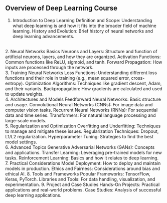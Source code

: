 ## Overview of Deep Learning Course

1. Introduction to Deep Learning
Definition and Scope: Understanding what deep learning is and how it fits into the broader field of machine learning.
History and Evolution: Brief history of neural networks and deep learning advancements.
<br/>
2. Neural Networks Basics
Neurons and Layers: Structure and function of artificial neurons, layers, and how they are organized.
Activation Functions: Common functions like ReLU, sigmoid, and tanh.
Forward Propagation: How inputs are processed through the network.
<br/>
3. Training Neural Networks
Loss Functions: Understanding different loss functions and their role in training (e.g., mean squared error, cross-entropy).
Optimization Algorithms: Techniques like gradient descent, Adam, and their variants.
Backpropagation: How gradients are calculated and used to update weights.
<br/>
4. Architectures and Models
Feedforward Neural Networks: Basic structure and usage.
Convolutional Neural Networks (CNNs): For image data and computer vision tasks.
Recurrent Neural Networks (RNNs): For sequential data and time series.
Transformers: For natural language processing and large-scale models.
<br/>
5. Regularization and Optimization
Overfitting and Underfitting: Techniques to manage and mitigate these issues.
Regularization Techniques: Dropout, L1/L2 regularization.
Hyperparameter Tuning: Strategies to find the best model settings.
<br/>
6. Advanced Topics
Generative Adversarial Networks (GANs): Concepts and applications.
Transfer Learning: Leveraging pre-trained models for new tasks.
Reinforcement Learning: Basics and how it relates to deep learning.
<br/>
7. Practical Considerations
Model Deployment: How to deploy and maintain models in production.
Ethics and Fairness: Considerations around bias and ethical AI.
8. Tools and Frameworks
Popular Frameworks: TensorFlow, Keras, PyTorch.
Libraries and Tools: For data handling, visualization, and experimentation.
9. Project and Case Studies
Hands-On Projects: Practical applications and real-world problems.
Case Studies: Analysis of successful deep learning applications.

